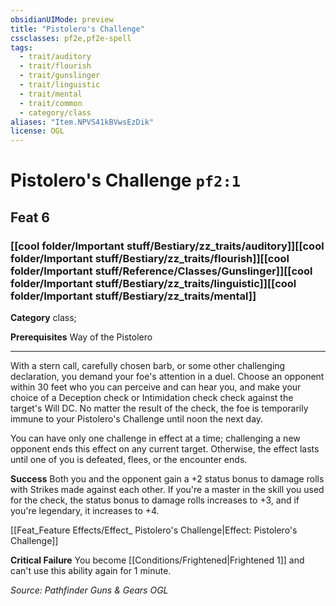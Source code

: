 ```yaml
---
obsidianUIMode: preview
title: "Pistolero's Challenge"
cssclasses: pf2e,pf2e-spell
tags:
  - trait/auditory
  - trait/flourish
  - trait/gunslinger
  - trait/linguistic
  - trait/mental
  - trait/common
  - category/class
aliases: "Item.NPVS41kBVwsEzDik"
license: OGL
---
```

# Pistolero's Challenge `pf2:1`
## Feat 6
### [[cool folder/Important stuff/Bestiary/zz_traits/auditory]][[cool folder/Important stuff/Bestiary/zz_traits/flourish]][[cool folder/Important stuff/Reference/Classes/Gunslinger]][[cool folder/Important stuff/Bestiary/zz_traits/linguistic]][[cool folder/Important stuff/Bestiary/zz_traits/mental]]

**Category** class; 



**Prerequisites** Way of the Pistolero
* * *
With a stern call, carefully chosen barb, or some other challenging declaration, you demand your foe's attention in a duel. Choose an opponent within 30 feet who you can perceive and can hear you, and make your choice of a Deception check or Intimidation check check against the target's Will DC. No matter the result of the check, the foe is temporarily immune to your Pistolero's Challenge until noon the next day.

You can have only one challenge in effect at a time; challenging a new opponent ends this effect on any current target. Otherwise, the effect lasts until one of you is defeated, flees, or the encounter ends.

**Success** Both you and the opponent gain a +2 status bonus to damage rolls with Strikes made against each other. If you're a master in the skill you used for the check, the status bonus to damage rolls increases to +3, and if you're legendary, it increases to +4.

[[Feat_Feature Effects/Effect_ Pistolero's Challenge|Effect: Pistolero's Challenge]]

**Critical Failure** You become [[Conditions/Frightened|Frightened 1]] and can't use this ability again for 1 minute.

*Source: Pathfinder Guns & Gears*
*OGL*